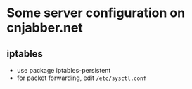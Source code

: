 Some server configuration on cnjabber.net
=========================================

iptables
--------

* use package iptables-persistent
* for packet forwarding, edit `/etc/sysctl.conf`

